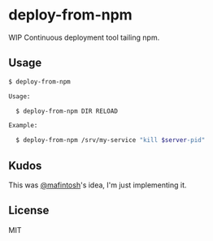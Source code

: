 
# deploy-from-npm

  WIP Continuous deployment tool tailing npm.

## Usage

```bash
$ deploy-from-npm

Usage:

  $ deploy-from-npm DIR RELOAD

Example:

  $ deploy-from-npm /srv/my-service "kill $server-pid"

```

## Kudos

  This was [@mafintosh](https://github.com/mafintosh)'s idea, I'm just implementing it.

## License

  MIT

